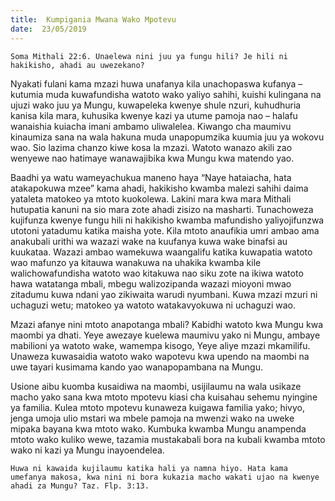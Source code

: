 ```yaml
---
title:  Kumpigania Mwana Wako Mpotevu
date:  23/05/2019
---
```


`Soma Mithali 22:6. Unaelewa nini juu ya fungu hili? Je hili ni hakikisho, ahadi au uwezekano?`

Nyakati fulani kama mzazi huwa unafanya kila unachopaswa kufanya – kutumia muda kuwafundisha watoto wako yaliyo sahihi, kuishi kulingana na ujuzi wako juu ya Mungu, kuwapeleka kwenye shule nzuri, kuhudhuria kanisa kila mara, kuhusika kwenye kazi ya utume pamoja nao – halafu wanaishia kuiacha imani ambamo uliwalelea. Kiwango cha maumivu kinaumiza sana na wala hakuna muda unapopumzika kuumia juu ya wokovu wao. Sio lazima chanzo kiwe kosa la mzazi. Watoto wanazo akili zao wenyewe nao hatimaye wanawajibika kwa Mungu kwa matendo yao.

Baadhi ya watu wameyachukua maneno haya “Naye hataiacha, hata atakapokuwa mzee” kama ahadi, hakikisho kwamba malezi sahihi daima yataleta matokeo ya mtoto kuokolewa. Lakini mara kwa mara Mithali hutupatia kanuni na sio mara zote ahadi zisizo na masharti. Tunachoweza kujifunza kwenye fungu hili ni hakikisho kwamba mafundisho yaliyojifunzwa utotoni yatadumu katika maisha yote. Kila mtoto anaufikia umri ambao ama anakubali urithi wa wazazi wake na kuufanya kuwa wake binafsi au kuukataa. Wazazi ambao wamekuwa waangalifu katika kuwapatia watoto wao mafunzo ya kitauwa wanakuwa na uhakika kwamba kile walichowafundisha watoto wao kitakuwa nao siku zote na ikiwa watoto hawa watatanga mbali, mbegu walizozipanda wazazi mioyoni mwao zitadumu kuwa ndani yao zikiwaita warudi nyumbani. Kuwa mzazi mzuri ni uchaguzi wetu; matokeo ya watoto watakavyokuwa ni uchaguzi wao.

Mzazi afanye nini mtoto anapotanga mbali? Kabidhi watoto kwa Mungu kwa maombi ya dhati. Yeye awezaye kuelewa maumivu yako ni Mungu, ambaye mabilioni ya watoto wake, wamempa kisogo, Yeye aliye mzazi mkamilifu. Unaweza kuwasaidia watoto wako wapotevu kwa upendo na maombi na uwe tayari kusimama kando yao wanapopambana na Mungu.

Usione aibu kuomba kusaidiwa na maombi, usijilaumu na wala usikaze macho yako sana kwa mtoto mpotevu kiasi cha kuisahau sehemu nyingine ya familia. Kulea mtoto mpotevu kunaweza kuigawa familia yako; hivyo, jenga umoja ulio mstari wa mbele pamoja na mwenzi wako na uweke mipaka bayana kwa mtoto wako. Kumbuka kwamba Mungu anampenda mtoto wako kuliko wewe, tazamia mustakabali bora na kubali kwamba mtoto wako ni kazi ya Mungu inayoendelea.

`Huwa ni kawaida kujilaumu katika hali ya namna hiyo. Hata kama umefanya makosa, kwa nini ni bora kukazia macho wakati ujao na kwenye ahadi za Mungu? Taz. Flp. 3:13.`
